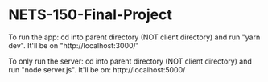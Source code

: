 # NETS-150-Final-Project

To run the app: cd into parent directory (NOT client directory) and run "yarn dev". It'll be on "http://localhost:3000/"

To only run the server: cd into parent directory (NOT client directory) and run "node server.js". It'll be on: http://localhost:5000/
